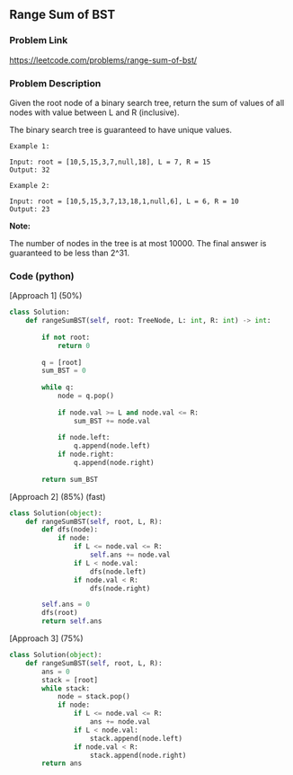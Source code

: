 ## Range Sum of BST

### Problem Link

https://leetcode.com/problems/range-sum-of-bst/

### Problem Description 

Given the root node of a binary search tree, return the sum of values of all nodes with value between L and R (inclusive).

The binary search tree is guaranteed to have unique values.


```
Example 1:

Input: root = [10,5,15,3,7,null,18], L = 7, R = 15
Output: 32

```

```
Example 2:

Input: root = [10,5,15,3,7,13,18,1,null,6], L = 6, R = 10
Output: 23

```

**Note:**

The number of nodes in the tree is at most 10000.
The final answer is guaranteed to be less than 2^31.

### Code (python)

[Approach 1] (50%)

```python
class Solution:
    def rangeSumBST(self, root: TreeNode, L: int, R: int) -> int:
        
        if not root:
            return 0
        
        q = [root]
        sum_BST = 0
        
        while q:
            node = q.pop()
            
            if node.val >= L and node.val <= R:
                sum_BST += node.val
                
            if node.left:
                q.append(node.left)
            if node.right:
                q.append(node.right)
                
        return sum_BST
```

[Approach 2] (85%) (fast)

```python
class Solution(object):
    def rangeSumBST(self, root, L, R):
        def dfs(node):
            if node:
                if L <= node.val <= R:
                    self.ans += node.val
                if L < node.val:
                    dfs(node.left)
                if node.val < R:
                    dfs(node.right)

        self.ans = 0
        dfs(root)
        return self.ans
```

[Approach 3] (75%)

```python
class Solution(object):
    def rangeSumBST(self, root, L, R):
        ans = 0
        stack = [root]
        while stack:
            node = stack.pop()
            if node:
                if L <= node.val <= R:
                    ans += node.val
                if L < node.val:
                    stack.append(node.left)
                if node.val < R:
                    stack.append(node.right)
        return ans
```